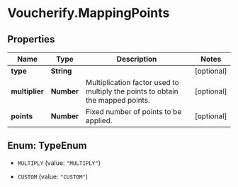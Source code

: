 # Voucherify.MappingPoints

## Properties

Name | Type | Description | Notes
------------ | ------------- | ------------- | -------------
**type** | **String** |  | [optional] 
**multiplier** | **Number** | Multiplication factor used to multiply the points to obtain the mapped points. | [optional] 
**points** | **Number** | Fixed number of points to be applied. | [optional] 



## Enum: TypeEnum


* `MULTIPLY` (value: `"MULTIPLY"`)

* `CUSTOM` (value: `"CUSTOM"`)




